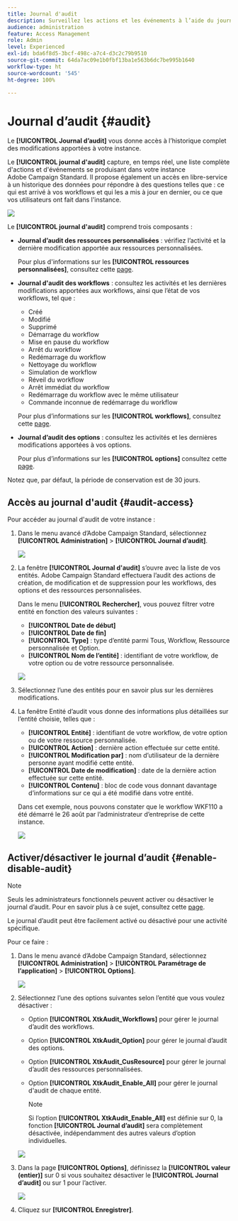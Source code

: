 ```yaml
---
title: Journal d'audit
description: Surveillez les actions et les événements à l’aide du journal d’audit de Campaign
audience: administration
feature: Access Management
role: Admin
level: Experienced
exl-id: bda6f8d5-3bcf-498c-a7c4-d3c2c79b9510
source-git-commit: 64da7ac09e1b0fbf13ba1e563b6dc7be995b1640
workflow-type: ht
source-wordcount: '545'
ht-degree: 100%

---
```


# Journal d’audit {#audit}

Le **[!UICONTROL Journal d’audit]** vous donne accès à l’historique complet des modifications apportées à votre instance.

Le **[!UICONTROL journal d&#39;audit]** capture, en temps réel, une liste complète d&#39;actions et d&#39;événements se produisant dans votre instance Adobe Campaign Standard. Il propose également un accès en libre-service à un historique des données pour répondre à des questions telles que : ce qui est arrivé à vos workflows et qui les a mis à jour en dernier, ou ce que vos utilisateurs ont fait dans l&#39;instance.

![](assets/audit-trail.png)

Le **[!UICONTROL journal d&#39;audit]** comprend trois composants :

* **Journal d’audit des ressources personnalisées** : vérifiez l’activité et la dernière modification apportée aux ressources personnalisées.

   Pour plus d&#39;informations sur les **[!UICONTROL ressources personnalisées]**, consultez cette [page](../../developing/using/key-steps-to-add-a-resource.md).

* **Journal d&#39;audit des workflows** : consultez les activités et les dernières modifications apportées aux workflows, ainsi que l’état de vos workflows, tel que :

   * Créé
   * Modifié
   * Supprimé
   * Démarrage du workflow
   * Mise en pause du workflow
   * Arrêt du workflow
   * Redémarrage du workflow
   * Nettoyage du workflow
   * Simulation de workflow
   * Réveil du workflow
   * Arrêt immédiat du workflow
   * Redémarrage du workflow avec le même utilisateur
   * Commande inconnue de redémarrage du workflow

   Pour plus d’informations sur les **[!UICONTROL workflows]**, consultez cette [page](../../automating/using/get-started-workflows.md).

* **Journal d’audit des options** : consultez les activités et les dernières modifications apportées à vos options.

   Pour plus d’informations sur les **[!UICONTROL options]** consultez cette [page](../../administration/using/about-campaign-standard-settings.md).

Notez que, par défaut, la période de conservation est de 30 jours.

## Accès au journal d&#39;audit {#audit-access}

Pour accéder au journal d&#39;audit de votre instance :

1. Dans le menu avancé d’Adobe Campaign Standard, sélectionnez **[!UICONTROL Administration]** > **[!UICONTROL Journal d’audit]**.

   ![](assets/audit-trail.png)

1. La fenêtre **[!UICONTROL Journal d&#39;audit]** s’ouvre avec la liste de vos entités. Adobe Campaign Standard effectuera l’audit des actions de création, de modification et de suppression pour les workflows, des options et des ressources personnalisées.

   Dans le menu **[!UICONTROL Rechercher]**, vous pouvez filtrer votre entité en fonction des valeurs suivantes :

   * **[!UICONTROL Date de début]**
   * **[!UICONTROL Date de fin]**
   * **[!UICONTROL Type]** : type d’entité parmi Tous, Workflow, Ressource personnalisée et Option.
   * **[!UICONTROL Nom de l’entité]** : identifiant de votre workflow, de votre option ou de votre ressource personnalisée.

   ![](assets/audit-trail_2.png)

1. Sélectionnez l’une des entités pour en savoir plus sur les dernières modifications.

1. La fenêtre Entité d’audit vous donne des informations plus détaillées sur l’entité choisie, telles que :

   * **[!UICONTROL Entité]** : identifiant de votre workflow, de votre option ou de votre ressource personnalisée.
   * **[!UICONTROL Action]** : dernière action effectuée sur cette entité.
   * **[!UICONTROL Modification par]** : nom d’utilisateur de la dernière personne ayant modifié cette entité.
   * **[!UICONTROL Date de modification]** : date de la dernière action effectuée sur cette entité.
   * **[!UICONTROL Contenu]** : bloc de code vous donnant davantage d’informations sur ce qui a été modifié dans votre entité.

   Dans cet exemple, nous pouvons constater que le workflow WKF110 a été démarré le 26 août par l’administrateur d’entreprise de cette instance.

   ![](assets/audit-trail_3.png)

## Activer/désactiver le journal d’audit {#enable-disable-audit}

>[!NOTE]
>
> Seuls les administrateurs fonctionnels peuvent activer ou désactiver le journal d’audit. Pour en savoir plus à ce sujet, consultez cette [page](../../administration/using/users-management.md#functional-administrators).

Le journal d’audit peut être facilement activé ou désactivé pour une activité spécifique.

Pour ce faire :

1. Dans le menu avancé d’Adobe Campaign Standard, sélectionnez **[!UICONTROL Administration]** > **[!UICONTROL Paramétrage de l’application]** > **[!UICONTROL Options]**.

   ![](assets/audit-trail_4.png)

1. Sélectionnez l’une des options suivantes selon l’entité que vous voulez désactiver :

   * Option **[!UICONTROL XtkAudit_Workflows]** pour gérer le journal d’audit des workflows.
   * Option **[!UICONTROL XtkAudit_Option]** pour gérer le journal d’audit des options.
   * Option **[!UICONTROL XtkAudit_CusResource]** pour gérer le journal d’audit des ressources personnalisées.
   * Option **[!UICONTROL XtkAudit_Enable_All]** pour gérer le journal d&#39;audit de chaque entité.

      >[!NOTE]
      >
      >Si l’option **[!UICONTROL XtkAudit_Enable_All]** est définie sur 0, la fonction **[!UICONTROL Journal d’audit]** sera complètement désactivée, indépendamment des autres valeurs d’option individuelles.

   ![](assets/audit-trail_5.png)

1. Dans la page **[!UICONTROL Options]**, définissez la **[!UICONTROL valeur (entier)]** sur 0 si vous souhaitez désactiver le **[!UICONTROL Journal d’audit]** ou sur 1 pour l’activer.

   ![](assets/audit-trail_6.png)

1. Cliquez sur **[!UICONTROL Enregistrer]**.
